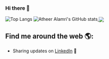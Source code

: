 ### Hi there 👋
![Top Langs](https://github-readme-stats.vercel.app/api/top-langs?username=AtheerAlamri&theme=swift&layout=compact) ![Atheer Alamri's GitHub stats](https://github-readme-stats.vercel.app/api?username=AtheerAlamri&theme=swift&&hide=contribs,prs&show_icons=true)<a href="https://github.com/AtheerAlamri/github-readme-stats">
  <img align="center" src="https://github-readme-stats.vercel.app/api/pin/?username=AtheerAlamri&repo=github-readme-stats" />
</a>


## Find me around the web 🌎: 
- Sharing updates on <a href="https://www.linkedin.com/in/atheer-alamri-ba842a21b">LinkedIn</a> 💼
